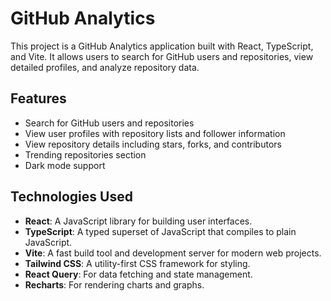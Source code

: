 # GitHub Analytics

This project is a GitHub Analytics application built with React, TypeScript, and Vite. It allows users to search for GitHub users and repositories, view detailed profiles, and analyze repository data.

## Features

- Search for GitHub users and repositories
- View user profiles with repository lists and follower information
- View repository details including stars, forks, and contributors
- Trending repositories section
- Dark mode support

## Technologies Used

- **React**: A JavaScript library for building user interfaces.
- **TypeScript**: A typed superset of JavaScript that compiles to plain JavaScript.
- **Vite**: A fast build tool and development server for modern web projects.
- **Tailwind CSS**: A utility-first CSS framework for styling.
- **React Query**: For data fetching and state management.
- **Recharts**: For rendering charts and graphs.
